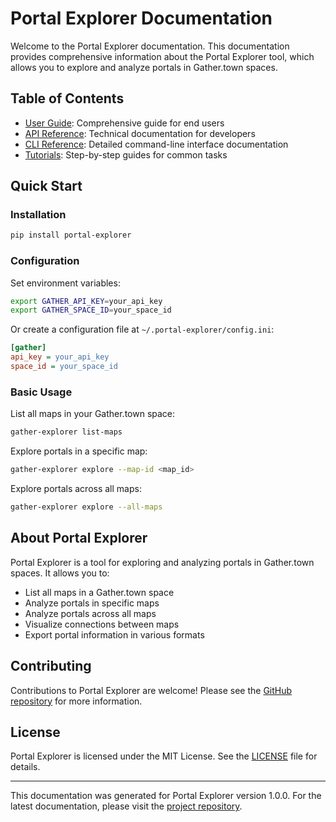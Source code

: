 # Portal Explorer Documentation

Welcome to the Portal Explorer documentation. This documentation provides comprehensive information about the Portal Explorer tool, which allows you to explore and analyze portals in Gather.town spaces.

## Table of Contents

- [User Guide](user_guide/index.md): Comprehensive guide for end users
- [API Reference](api/index.md): Technical documentation for developers
- [CLI Reference](cli/index.md): Detailed command-line interface documentation
- [Tutorials](tutorials/getting_started.md): Step-by-step guides for common tasks

## Quick Start

### Installation

```bash
pip install portal-explorer
```

### Configuration

Set environment variables:

```bash
export GATHER_API_KEY=your_api_key
export GATHER_SPACE_ID=your_space_id
```

Or create a configuration file at `~/.portal-explorer/config.ini`:

```ini
[gather]
api_key = your_api_key
space_id = your_space_id
```

### Basic Usage

List all maps in your Gather.town space:

```bash
gather-explorer list-maps
```

Explore portals in a specific map:

```bash
gather-explorer explore --map-id <map_id>
```

Explore portals across all maps:

```bash
gather-explorer explore --all-maps
```

## About Portal Explorer

Portal Explorer is a tool for exploring and analyzing portals in Gather.town spaces. It allows you to:

- List all maps in a Gather.town space
- Analyze portals in specific maps
- Analyze portals across all maps
- Visualize connections between maps
- Export portal information in various formats

## Contributing

Contributions to Portal Explorer are welcome! Please see the [GitHub repository](https://github.com/liminalcommons/gather-utils) for more information.

## License

Portal Explorer is licensed under the MIT License. See the [LICENSE](https://github.com/liminalcommons/gather-utils/blob/main/LICENSE) file for details.

---

This documentation was generated for Portal Explorer version 1.0.0. For the latest documentation, please visit the [project repository](https://github.com/liminalcommons/gather-utils). 
